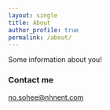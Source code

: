```yaml
---
layout: single
title: About
author_profile: true
permalink: /about/
---
```


Some information about you!

### Contact me

[no.sohee@nhnent.com](mailto:lee.sohee@nhnent.com)
